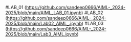#LAB_01 (https://github.com/sandeep0666/AIML-_2024-2025/blob/main/AIML_LAB_01.ipynb)
#LAB_02 (https://github.com/sandeep0666/AIML-_2024-2025/blob/main/Lab02_AIML_.ipynb)
#LAB_03 (https://github.com/sandeep0666/AIML-_2024-2025/blob/main/Lab3_AIML.ipynb)
